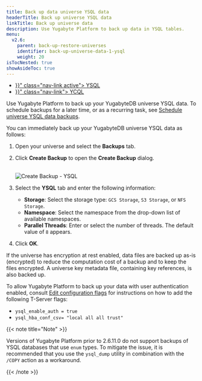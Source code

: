 ```yaml
---
title: Back up data universe YSQL data
headerTitle: Back up universe YSQL data
linkTitle: Back up universe data
description: Use Yugabyte Platform to back up data in YSQL tables.
menu:
  v2.6:
    parent: back-up-restore-universes
    identifier: back-up-universe-data-1-ysql
    weight: 20
isTocNested: true
showAsideToc: true
---
```


<ul class="nav nav-tabs-alt nav-tabs-yb">

  <li >
    <a href="{{< relref "./ysql.md" >}}" class="nav-link active">
      <i class="icon-postgres" aria-hidden="true"></i>
      YSQL
    </a>
  </li>

  <li >
    <a href="{{< relref "./ycql.md" >}}" class="nav-link">
      <i class="icon-cassandra" aria-hidden="true"></i>
      YCQL
    </a>
  </li>

</ul>

Use Yugabyte Platform to back up your YugabyteDB universe YSQL data. To schedule backups for a later time, or as a recurring task, see [Schedule universe YSQL data backups](../../schedule-data-backups/ysql).

You can immediately back up your YugabyteDB universe YSQL data as follows:

1. Open your universe and select the **Backups** tab.
2. Click **Create Backup** to open the **Create Backup** dialog.<br><br>

    ![Create Backup - YSQL](/images/yp/create-backup-ysql.png)

3. Select the **YSQL** tab and enter the following information:

    - **Storage**: Select the storage type: `GCS Storage`, `S3 Storage`, or `NFS Storage`.
    - **Namespace**: Select the namespace from the drop-down list of available namespaces.
    - **Parallel Threads**: Enter or select the number of threads. The default value of `8` appears.

4. Click **OK**.

If the universe has encryption at rest enabled, data files are backed up as-is (encrypted) to reduce the computation cost of a backup and to keep the files encrypted.
A universe key metadata file, containing key references, is also backed up.

To allow Yugabyte Platform to back up your data with user authentication enabled, consult [Edit configuration flags](../../../manage-deployments/edit-config-flags) for instructions on how to add the following T-Server flags:

- `ysql_enable_auth = true`
- `ysql_hba_conf_csv= "local all all trust"`

{{< note title="Note" >}}

Versions of Yugabyte Platform prior to 2.6.11.0 do not support backups of YSQL databases that use `enum` types. To mitigate the issue, it is recommended that you use the `ysql_dump` utility in combination with the `/COPY` action as a workaround.

{{< /note >}}
<!-- The preceding note should say 2.6.11.0. Careful with search and replace on version numbers! -->
